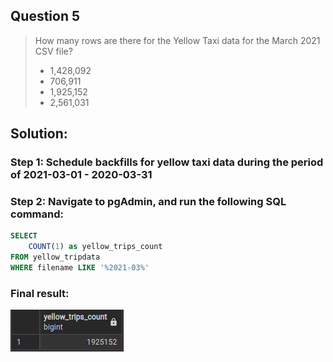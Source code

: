 ## Question 5

>How many rows are there for the Yellow Taxi data for the March 2021 CSV file?
>- 1,428,092
>- 706,911
>- 1,925,152
>- 2,561,031

## Solution:

### Step 1: Schedule backfills for yellow taxi data during the period of 2021-03-01 - 2020-03-31

### Step 2: Navigate to pgAdmin, and run the following SQL command:

```sql
SELECT 
    COUNT(1) as yellow_trips_count
FROM yellow_tripdata
WHERE filename LIKE '%2021-03%'
```

### Final result:
![result](result.png)